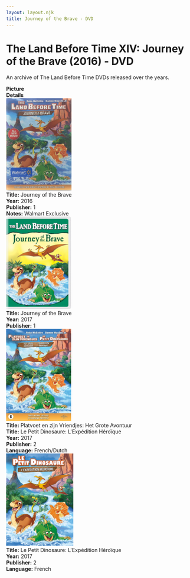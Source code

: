 ```yaml
---
layout: layout.njk
title: Journey of the Brave - DVD
---
```


# The Land Before Time XIV: Journey of the Brave (2016) - DVD

An archive of The Land Before Time DVDs released over the years.

<div class="item-table">
  <div class="item-header">
    <div class="item-image"><strong>Picture</strong></div>
    <div class="item-details"><strong>Details</strong></div>
  </div>

  <div class="item-entry">
  <div class="item-image">
    <a href="/images/media/dvd/14/14-2_orig.png" data-lightbox="books" data-title="Journey of the Brave">
        <div class="img-box">
          <img src="/images/media/dvd/14/14-2_orig.png" alt="Journey of the Brave" style="height:250px; object-fit:cover;" / loading="lazy">
        </div>
      </a>
  </div>
  <div class="item-details">
    <strong>Title:</strong> Journey of the Brave<br/>
      <strong>Year:</strong> 2016<br/>
      <strong>Publisher:</strong> 1<br/>
            <strong>Notes:</strong> Walmart Exclusive<br/>
  </div>
</div>

<div class="item-entry">
  <div class="item-image">
    <a href="/images/media/dvd/14/14_orig.jpg" data-lightbox="books" data-title="Journey of the Brave">
        <div class="img-box">
          <img src="/images/media/dvd/14/14_orig.jpg" alt="Journey of the Brave" style="height:250px; object-fit:cover;" / loading="lazy">
        </div>
      </a>
  </div>
  <div class="item-details">
    <strong>Title:</strong> Journey of the Brave<br/>
      <strong>Year:</strong> 2017<br/>
      <strong>Publisher:</strong> 1<br/>
  </div>
</div>

<div class="item-entry">
  <div class="item-image">
    <a href="/images/media/dvd/14/dvd14dutchfrench_orig.jpg" data-lightbox="books" data-title="Platvoet en zijn Vriendjes: Het Grote Avontuur">
        <div class="img-box">
          <img src="/images/media/dvd/14/dvd14dutchfrench_orig.jpg" alt="Platvoet en zijn Vriendjes: Het Grote Avontuur" style="height:250px; object-fit:cover;" / loading="lazy">
        </div>
      </a>
  </div>
  <div class="item-details">
    <strong>Title:</strong> Platvoet en zijn Vriendjes: Het Grote Avontuur<br/>
      <strong>Title:</strong> Le Petit Dinosaure: L'Expédition Héroïque<br/>
      <strong>Year:</strong> 2017<br/>
      <strong>Publisher:</strong> 2<br/>
      <strong>Language:</strong> French/Dutch<br/>
  </div>
</div>

<div class="item-entry">
  <div class="item-image">
    <a href="/images/media/dvd/14/frenchcover14_orig.jpg" data-lightbox="books" data-title="Le Petit Dinosaure: L'Expédition Héroïque">
        <div class="img-box">
          <img src="/images/media/dvd/14/frenchcover14_orig.jpg" alt="Le Petit Dinosaure: L'Expédition Héroïque" style="height:250px; object-fit:cover;" / loading="lazy">
        </div>
      </a>
  </div>
  <div class="item-details">
    <strong>Title:</strong> Le Petit Dinosaure: L'Expédition Héroïque<br/>
      <strong>Year:</strong> 2017<br/>
      <strong>Publisher:</strong> 2<br/>
      <strong>Language:</strong> French<br/>
  </div>
</div>



</div>